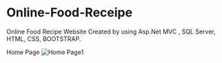 # Online-Food-Receipe
Online Food Recipe Website Created by using Asp.Net MVC , SQL Server, HTML, CSS, BOOTSTRAP.

Home Page
![Home Page1](https://user-images.githubusercontent.com/81013807/178677067-8b97e977-838a-4ac3-8718-8c5715ab63fd.png)
